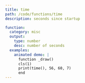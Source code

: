 ```yaml
---
title: time
path: /code/functions/time
description: seconds since startup

function:
  category: misc
  output:
    type: number
    desc: number of seconds
  examples:
    animated demo: |
      function _draw()
      cls(1)
      print(time(), 56, 60, 7)
      end
---
```

